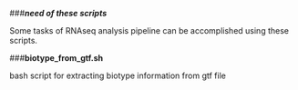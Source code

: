 ###_**need of these scripts**_

Some tasks of RNAseq analysis pipeline can be accomplished using these scripts.

###**biotype_from_gtf.sh**

bash script for extracting biotype information from gtf file
